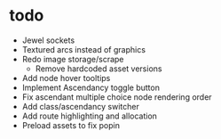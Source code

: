 # todo

* Jewel sockets
* Textured arcs instead of graphics
* Redo image storage/scrape
  * Remove hardcoded asset versions
* Add node hover tooltips
* Implement Ascendancy toggle button
* Fix ascendant multiple choice node rendering order
* Add class/ascendancy switcher
* Add route highlighting and allocation
* Preload assets to fix popin